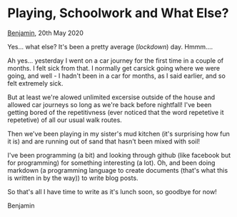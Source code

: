 # Playing, Schoolwork and What Else?

[Benjamin](/benjamin), 20th May 2020

Yes... what else? It's been a pretty average (*lockdown*) day. Hmmm....

Ah yes... yesterday I went on a car journey for the first time in a couple of months. I felt sick from that. I normally get carsick going where we were going, and well - I hadn't been in a car for months, as I said earlier, and so felt extremely sick.

But at least we're alowed unlimited excersise outside of the house and allowed car journeys so long as we're back before nightfall! I've been getting bored of the repetitivness (ever noticed that the word repetetive it repetetive) of all our usual walk routes.

Then we've been playing in my sister's mud kitchen (it's surprising how fun it is) and are running out of sand that hasn't been mixed with soil!

I've been programming (a bit) and looking through github (like facebook but for programming) for something interesting (a lot). Oh, and been doing markdown (a programming language to create documents (that's what this is written in by the way)) to write blog posts.

So that's all I have time to write as it's lunch soon, so goodbye for now!

Benjamin
